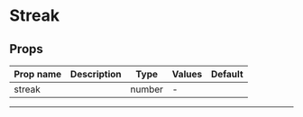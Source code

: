 # Streak

## Props

| Prop name | Description | Type   | Values | Default |
| --------- | ----------- | ------ | ------ | ------- |
| streak    |             | number | -      |         |

---
